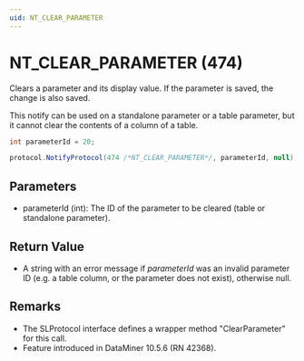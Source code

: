 ```yaml
---
uid: NT_CLEAR_PARAMETER
---
```


# NT_CLEAR_PARAMETER (474)

<!-- RN 42368 -->

Clears a parameter and its display value. If the parameter is saved, the change is also saved.

This notify can be used on a standalone parameter or a table parameter, but it cannot clear the contents of a column of a table.

```csharp
int parameterId = 20;

protocol.NotifyProtocol(474 /*NT_CLEAR_PARAMETER*/, parameterId, null);
```

## Parameters

- parameterId (int): The ID of the parameter to be cleared (table or standalone parameter).

## Return Value

- A string with an error message if *parameterId* was an invalid parameter ID (e.g. a table column, or the parameter does not exist), otherwise null.

## Remarks

- The SLProtocol interface defines a wrapper method "ClearParameter" for this call.
- Feature introduced in DataMiner 10.5.6 (RN 42368).
